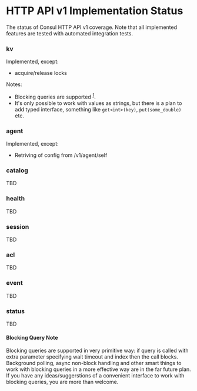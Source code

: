 # HTTP API v1 Implementation Status

The status of Consul HTTP API v1 coverage. Note that all implemented features are tested with automated integration tests.

### kv

Implemented, except:
- acquire/release locks

Notes:
- Blocking queries are supported <sup>[1]</sup>.
- It's only possible to work with values as strings, but there is a plan to add typed interface, something like `get<int>(key)`, `put(some_double)` etc. 

### agent

Implemented, except:
- Retriving of config from /v1/agent/self

### catalog
TBD

### health
TBD

### session
TBD

### acl
TBD

### event
TBD

### status
TBD

[1]: #Blocking-Query-Note "Blocking Query Note"

#### Blocking Query Note
Blocking queries are supported in very primitive way: if query is called with extra parameter specifying wait timeout and index then the call blocks.
Background polling, async non-block handling and other smart things to work with blocking queries in a more effective way are in the far future plan.
If you have any ideas/suggerstions of a convenient interface to work with blocking queries, you are more than welcome.
